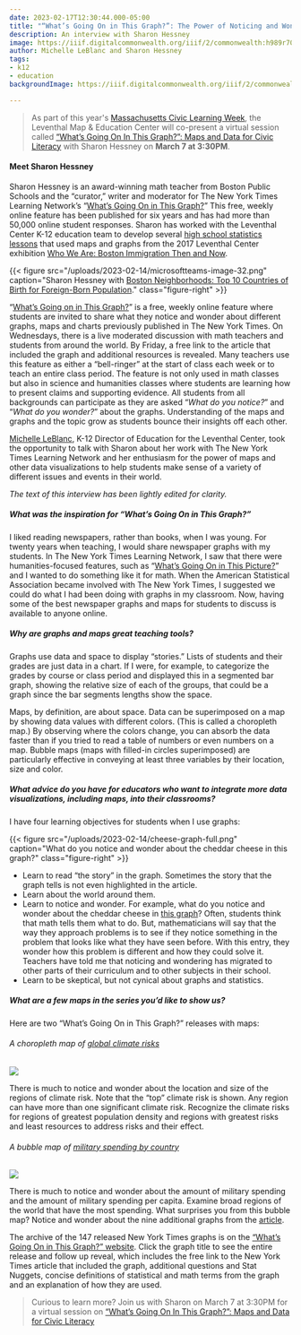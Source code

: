 ```yaml
---
date: 2023-02-17T12:30:44.000-05:00
title: "“What’s Going On in This Graph?”: The Power of Noticing and Wondering"
description: An interview with Sharon Hessney
image: https://iiif.digitalcommonwealth.org/iiif/2/commonwealth:h989r708n/60,1180,4975,3420/2000,/0/default.jpg
author: Michelle LeBlanc and Sharon Hessney
tags:
- k12
- education
backgroundImage: https://iiif.digitalcommonwealth.org/iiif/2/commonwealth:h989r708n/60,1180,4975,3420/2000,/0/default.jpg

---
```

> As part of this year's [Massachusetts Civic Learning Week](https://www.macivicsforall.org/events-mclc), the Leventhal Map & Education Center will co-present a virtual session called [“What’s Going On In This Graph?”: Maps and Data for Civic Literacy](https://www.eventbrite.com/e/whats-going-on-in-this-graph-map-data-literacy-for-civic-engagement-tickets-541759556417) with Sharon Hessney on **March 7 at 3:30PM**.

#### Meet Sharon Hessney

Sharon Hessney is an award-winning math teacher from Boston Public Schools and the “curator,” writer and moderator for The New York Times Learning Network’s “[What’s Going On in This Graph?](https://www.nytimes.com/column/whats-going-on-in-this-graph)” This free, weekly online feature has been published for six years and has had more than 50,000 online student responses. Sharon has worked with the Leventhal Center K-12 education team to develop several [high school statistics lessons](https://collections.leventhalmap.org/map-sets/297) that used maps and graphs from the 2017 Leventhal Center exhibition [Who We Are: Boston Immigration Then and Now](https://collections.leventhalmap.org/exhibits/19).

{{< figure src="/uploads/2023-02-14/microsoftteams-image-32.png" caption="Sharon Hessney with [Boston Neighborhoods: Top 10 Countries of Birth for Foreign-Born Population](https://collections.leventhalmap.org/search/commonwealth:h989r707c)." class="figure-right" >}}

“[What’s Going on in This Graph?](https://www.nytimes.com/column/whats-going-on-in-this-graph)” is a free, weekly online feature where students are invited to share what they notice and wonder about different graphs, maps and charts previously published in The New York Times. On Wednesdays, there is a live moderated discussion with math teachers and students from around the world. By Friday, a free link to the article that included the graph and additional resources is revealed. Many teachers use this feature as either a “bell-ringer” at the start of class each week or to teach an entire class period. The feature is not only used in math classes but also in science and humanities classes where students are learning how to present claims and supporting evidence. All students from all backgrounds can participate as they are asked “_What do you notice?_” and “_What do you wonder?_” about the graphs. Understanding of the maps and graphs and the topic grow as students bounce their insights off each other.

[Michelle LeBlanc](https://www.leventhalmap.org/about/people/michelle-leblanc/), K-12 Director of Education for the Leventhal Center, took the opportunity to talk with Sharon about her work with The New York Times Learning Network and her enthusiasm for the power of maps and other data visualizations to help students make sense of a variety of different issues and events in their world.

_The text of this interview has been lightly edited for clarity._

##### What was the inspiration for “What’s Going On in This Graph?”

I liked reading newspapers, rather than books, when I was young. For twenty years when teaching, I would share newspaper graphs with my students. In The New York Times Learning Network, I saw that there were humanities-focused features, such as “[What’s Going On in This Picture?](https://www.nytimes.com/column/learning-whats-going-on-in-this-picture)” and I wanted to do something like it for math. When the American Statistical Association became involved with The New York Times, I suggested we could do what I had been doing with graphs in my classroom. Now, having some of the best newspaper graphs and maps for students to discuss is available to anyone online.

##### Why are graphs and maps great teaching tools?

Graphs use data and space to display “stories.” Lists of students and their grades are just data in a chart. If I were, for example, to categorize the grades by course or class period and displayed this in a segmented bar graph, showing the relative size of each of the groups, that could be a graph since the bar segments lengths show the space.

Maps, by definition, are about space. Data can be superimposed on a map by showing data values with different colors. (This is called a choropleth map.) By observing where the colors change, you can absorb the data faster than if you tried to read a table of numbers or even numbers on a map. Bubble maps (maps with filled-in circles superimposed) are particularly effective in conveying at least three variables by their location, size and color.

##### What advice do you have for educators who want to integrate more data visualizations, including maps, into their classrooms?

I have four learning objectives for students when I use graphs:

{{< figure src="/uploads/2023-02-14/cheese-graph-full.png" caption="What do you notice and wonder about the cheddar cheese in this graph?" class="figure-right" >}}

* Learn to read “the story” in the graph. Sometimes the story that the graph tells is not even highlighted in the article.
* Learn about the world around them. 
* Learn to notice and wonder. For example, what do you notice and wonder about the cheddar cheese in [this graph](https://www.nytimes.com/2017/10/09/learning/whats-going-on-in-this-graph-oct-10-2017.html?smid=url-share)? Often, students think that math tells them what to do. But, mathematicians will say that the way they approach problems is to see if they notice something in the problem that looks like what they have seen before. With this entry, they wonder how this problem is different and how they could solve it. Teachers have told me that noticing and wondering has migrated to other parts of their curriculum and to other subjects in their school.
* Learn to be skeptical, but not cynical about graphs and statistics.

##### What are a few maps in the series you’d like to show us?

Here are two “What’s Going On in This Graph?” releases with maps:

###### A choropleth map of [_global climate risks_](https://www.nytimes.com/2021/03/25/learning/whats-going-on-in-this-graph-global-climate-risks.html)

![](/uploads/2023-02-14/global-climate-risks.png)

There is much to notice and wonder about the location and size of the regions of climate risk. Note that the “top” climate risk is shown. Any region can have more than one significant climate risk. Recognize the climate risks for regions of greatest population density and regions with greatest risks and least resources to address risks and their effect.

###### A bubble map of [_military spending by country_](https://www.nytimes.com/2019/02/07/learning/whats-going-on-in-this-graph-feb-13-2019.html)

![](/uploads/2023-02-14/military-spending.webp)

There is much to notice and wonder about the amount of military spending and the amount of military spending per capita. Examine broad regions of the world that have the most spending. What surprises you from this bubble map? Notice and wonder about the nine additional graphs from the [article](https://www.nytimes.com/interactive/2017/03/22/us/is-americas-military-big-enough.html).

The archive of the 147 released New York Times graphs is on the [“What’s Going On in This Graph?” website](https://www.nytimes.com/column/whats-going-on-in-this-graph). Click the graph title to see the entire release and follow up reveal, which includes the free link to the New York Times article that included the graph, additional questions and Stat Nuggets, concise definitions of statistical and math terms from the graph and an explanation of how they are used.

> Curious to learn more? Join us with Sharon on March 7 at 3:30PM for a virtual session on [“What’s Going On In This Graph?”: Maps and Data for Civic Literacy](https://www.eventbrite.com/e/whats-going-on-in-this-graph-map-data-literacy-for-civic-engagement-tickets-541759556417)
